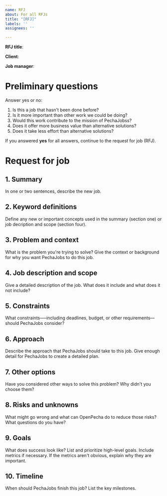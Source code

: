 ```yaml
---
name: RFJ
about: For all RFJs
title: "[RFJ]"
labels: ''
assignees: ''

---
```


**RFJ title**: 

**Client**: 

**Job manager**: 

# Preliminary questions
Answer yes or no:

1. Is this a job that hasn't been done before?
2. Is it more important than other work we could be doing?
3. Would this work contribute to the mission of PechaJobss?
4. Does it offer more business value than alternative solutions?
5. Does it take less effort than alternative solutions?

If you answered **yes** for all answers, continue to the request for job (RFJ).

# Request for job

## 1. Summary

In one or two sentences, describe the new job.

## 2. Keyword definitions

Define any new or important concepts used in the summary (section one) or job decription and scope (section four).

## 3. Problem and context

What is the problem you're trying to solve? Give the context or background for why you want PechaJobs to do this job.

## 4. Job description and scope

Give a detailed description of the job. What does it include and what does it not include?

## 5. Constraints

What constraints—–including deadlines, budget, or other requirements––should PechaJobs consider?

## 6. Approach

Describe the approach that PechaJobs should take to this job. Give enough detail for PechaJobs to create a detailed plan.

## 7. Other options

Have you considered other ways to solve this problem? Why didn't you choose them?

## 8. Risks and unknowns

What might go wrong and what can OpenPecha do to reduce those risks? What questions do you have?

## 9. Goals

What does success look like? List and prioritize high-level goals. Include metrics if necessary. If the metrics aren't obvious, explain why they are important.

## 10. Timeline

When should PechaJobs finish this job? List the key milestones.
